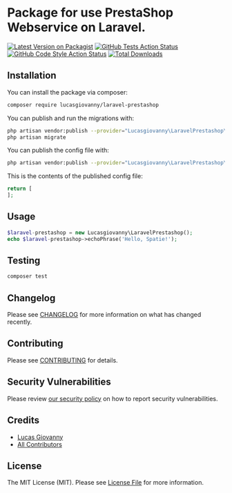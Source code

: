 # Package for use PrestaShop Webservice on Laravel.

[![Latest Version on Packagist](https://img.shields.io/packagist/v/lucasgiovanny/laravel-prestashop.svg?style=flat-square)](https://packagist.org/packages/lucasgiovanny/laravel-prestashop)
[![GitHub Tests Action Status](https://img.shields.io/github/workflow/status/lucasgiovanny/laravel-prestashop/run-tests?label=tests)](https://github.com/lucasgiovanny/laravel-prestashop/actions?query=workflow%3Arun-tests+branch%3Amain)
[![GitHub Code Style Action Status](https://img.shields.io/github/workflow/status/lucasgiovanny/laravel-prestashop/Check%20&%20fix%20styling?label=code%20style)](https://github.com/lucasgiovanny/laravel-prestashop/actions?query=workflow%3A"Check+%26+fix+styling"+branch%3Amain)
[![Total Downloads](https://img.shields.io/packagist/dt/lucasgiovanny/laravel-prestashop.svg?style=flat-square)](https://packagist.org/packages/lucasgiovanny/laravel-prestashop)

## Installation

You can install the package via composer:

```bash
composer require lucasgiovanny/laravel-prestashop
```

You can publish and run the migrations with:

```bash
php artisan vendor:publish --provider="Lucasgiovanny\LaravelPrestashop\LaravelPrestashopServiceProvider" --tag="laravel-prestashop-migrations"
php artisan migrate
```

You can publish the config file with:
```bash
php artisan vendor:publish --provider="Lucasgiovanny\LaravelPrestashop\LaravelPrestashopServiceProvider" --tag="laravel-prestashop-config"
```

This is the contents of the published config file:

```php
return [
];
```

## Usage

```php
$laravel-prestashop = new Lucasgiovanny\LaravelPrestashop();
echo $laravel-prestashop->echoPhrase('Hello, Spatie!');
```

## Testing

```bash
composer test
```

## Changelog

Please see [CHANGELOG](CHANGELOG.md) for more information on what has changed recently.

## Contributing

Please see [CONTRIBUTING](.github/CONTRIBUTING.md) for details.

## Security Vulnerabilities

Please review [our security policy](../../security/policy) on how to report security vulnerabilities.

## Credits

- [Lucas Giovanny](https://github.com/lucasgiovanny)
- [All Contributors](../../contributors)

## License

The MIT License (MIT). Please see [License File](LICENSE.md) for more information.
